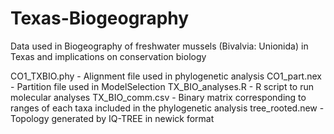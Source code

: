 # Texas-Biogeography
Data used in Biogeography of freshwater mussels (Bivalvia: Unionida) in Texas and implications on conservation biology

CO1_TXBIO.phy - Alignment file used in phylogenetic analysis
CO1_part.nex - Partition file used in ModelSelection
TX_BIO_analyses.R - R script to run molecular analyses
TX_BIO_comm.csv - Binary matrix corresponding to ranges of each taxa included in the phylogenetic analysis
tree_rooted.new - Topology generated by IQ-TREE in newick format
